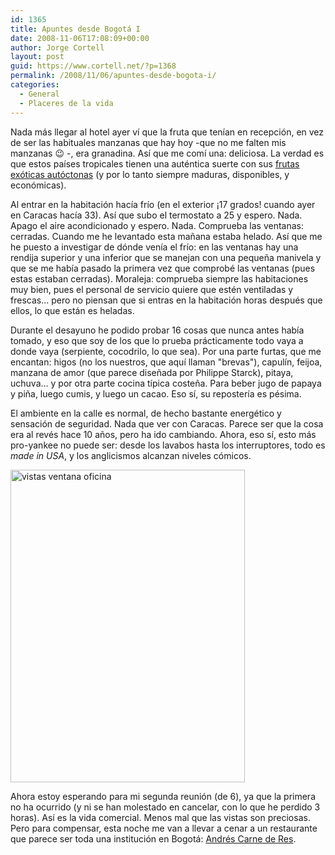 ```yaml
---
id: 1365
title: Apuntes desde Bogotá I
date: 2008-11-06T17:08:09+00:00
author: Jorge Cortell
layout: post
guid: https://www.cortell.net/?p=1368
permalink: /2008/11/06/apuntes-desde-bogota-i/
categories:
  - General
  - Placeres de la vida
---
```

Nada más llegar al hotel ayer ví que la fruta que tenían en recepción, en vez de ser las habituales manzanas que hay hoy -que no me falten mis manzanas 😉 -, era granadina. Así que me comí una: deliciosa. La verdad es que estos países tropicales tienen una auténtica suerte con sus <a title="https://colombiacuriosa.blogspot.com/2007/06/colombia-curiosa.html" href="https://colombiacuriosa.blogspot.com/2007/06/colombia-curiosa.html" target="_blank">frutas exóticas autóctonas</a> (y por lo tanto siempre maduras, disponibles, y económicas).

Al entrar en la habitación hacía frío (en el exterior ¡17 grados! cuando ayer en Caracas hacía 33). Así que subo el termostato a 25 y espero. Nada. Apago el aire acondicionado y espero. Nada. Comprueba las ventanas: cerradas. Cuando me he levantado esta mañana estaba helado. Así que me he puesto a investigar de dónde venía el frío: en las ventanas hay una rendija superior y una inferior que se manejan con una pequeña manivela y que se me había pasado la primera vez que comprobé las ventanas (pues estas estaban cerradas). Moraleja: comprueba siempre las habitaciones muy bien, pues el personal de servicio quiere que estén ventiladas y frescas... pero no piensan que si entras en la habitación horas después que ellos, lo que están es heladas.

Durante el desayuno he podido probar 16 cosas que nunca antes había tomado, y eso que soy de los que lo prueba prácticamente todo vaya a donde vaya (serpiente, cocodrilo, lo que sea). Por una parte furtas, que me encantan: higos (no los nuestros, que aquí llaman "brevas"), capulín, feijoa, manzana de amor (que parece diseñada por Philippe Starck), pitaya, uchuva... y por otra parte cocina típica costeña. Para beber jugo de papaya y piña, luego cumis, y luego un cacao. Eso sí, su repostería es pésima.

El ambiente en la calle es normal, de hecho bastante energético y sensación de seguridad. Nada que ver con Caracas. Parece ser que la cosa era al revés hace 10 años, pero ha ido cambiando. Ahora, eso sí, esto más pro-yankee no puede ser: desde los lavabos hasta los interruptores, todo es _made in USA_, y los anglicismos alcanzan niveles cómicos.

<img src="https://farm4.static.flickr.com/3026/3007553869_ed387a2bb1.jpg?v=1225987979" alt="vistas ventana oficina" width="375" height="500" />

Ahora estoy esperando para mi segunda reunión (de 6), ya que la primera no ha ocurrido (y ni se han molestado en cancelar, con lo que he perdido 3 horas). Así es la vida comercial. Menos mal que las vistas son preciosas. Pero para compensar, esta noche me van a llevar a cenar a un restaurante que parece ser toda una institución en Bogotá: <a title="https://www.andrescarnederes.com/index.html" href="https://www.andrescarnederes.com/index.html" target="_blank">Andrés Carne de Res</a>.